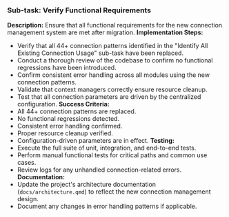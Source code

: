 ### Sub-task: Verify Functional Requirements
**Description:** Ensure that all functional requirements for the new connection management system are met after migration.
**Implementation Steps:**
- Verify that all 44+ connection patterns identified in the "Identify All Existing Connection Usage" sub-task have been replaced.
- Conduct a thorough review of the codebase to confirm no functional regressions have been introduced.
- Confirm consistent error handling across all modules using the new connection patterns.
- Validate that context managers correctly ensure resource cleanup.
- Test that all connection parameters are driven by the centralized configuration.
**Success Criteria:**
- All 44+ connection patterns are replaced.
- No functional regressions detected.
- Consistent error handling confirmed.
- Proper resource cleanup verified.
- Configuration-driven parameters are in effect.
**Testing:**
- Execute the full suite of unit, integration, and end-to-end tests.
- Perform manual functional tests for critical paths and common use cases.
- Review logs for any unhandled connection-related errors.
**Documentation:**
- Update the project's architecture documentation (`docs/architecture.qmd`) to reflect the new connection management design.
- Document any changes in error handling patterns if applicable.